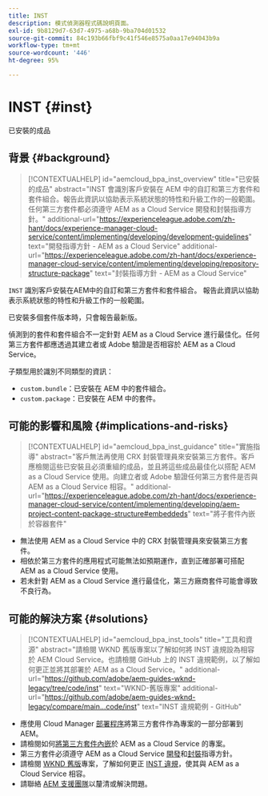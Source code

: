 ```yaml
---
title: INST
description: 模式偵測器程式碼說明頁面。
exl-id: 9b8129d7-63d7-4975-a68b-9ba704d01532
source-git-commit: 84c193b66fbf9c41f546e8575a0aa17e94043b9a
workflow-type: tm+mt
source-wordcount: '446'
ht-degree: 95%

---
```


# INST {#inst}

已安裝的成品

## 背景 {#background}

>[!CONTEXTUALHELP]
>id="aemcloud_bpa_inst_overview"
>title="已安裝的成品"
>abstract="INST 會識別客戶安裝在 AEM 中的自訂和第三方套件和套件組合。報告此資訊以協助表示系統狀態的特性和升級工作的一般範圍。任何第三方套件都必須遵守 AEM as a Cloud Service 開發和封裝指導方針。"
>additional-url="https://experienceleague.adobe.com/zh-hant/docs/experience-manager-cloud-service/content/implementing/developing/development-guidelines" text="開發指導方針 - AEM as a Cloud Service"
>additional-url="https://experienceleague.adobe.com/zh-hant/docs/experience-manager-cloud-service/content/implementing/developing/repository-structure-package" text="封裝指導方針 - AEM as a Cloud Service"

`INST`  識別客戶安裝在AEM中的自訂和第三方套件和套件組合。 報告此資訊以協助表示系統狀態的特性和升級工作的一般範圍。

已安裝多個套件版本時，只會報告最新版。

偵測到的套件和套件組合不一定針對 AEM as a Cloud Service 進行最佳化。任何第三方套件都應透過其建立者或 Adobe 驗證是否相容於 AEM as a Cloud Service。

子類型用於識別不同類型的資訊：

* `custom.bundle`：已安裝在 AEM 中的套件組合。
* `custom.package`：已安裝在 AEM 中的套件。

## 可能的影響和風險 {#implications-and-risks}

>[!CONTEXTUALHELP]
>id="aemcloud_bpa_inst_guidance"
>title="實施指導"
>abstract="客戶無法再使用 CRX 封裝管理員來安裝第三方套件。客戶應檢閱這些已安裝且必須重組的成品，並且將這些成品最佳化以搭配 AEM as a Cloud Service 使用。向建立者或 Adobe 驗證任何第三方套件是否與 AEM as a Cloud Service 相容。"
>additional-url="https://experienceleague.adobe.com/zh-hant/docs/experience-manager-cloud-service/content/implementing/developing/aem-project-content-package-structure#embeddeds" text="將子套件內嵌於容器套件"


* 無法使用 AEM as a Cloud Service 中的 CRX 封裝管理員來安裝第三方套件。
* 相依於第三方套件的應用程式可能無法如預期運作，直到正確部署可搭配 AEM as a Cloud Service 使用。
* 若未針對 AEM as a Cloud Service 進行最佳化，第三方廠商套件可能會導致不良行為。

## 可能的解決方案 {#solutions}

>[!CONTEXTUALHELP]
>id="aemcloud_bpa_inst_tools"
>title="工具和資源"
>abstract="請檢閱 WKND 舊版專案以了解如何將 INST 違規設為相容於 AEM Cloud Service。也請檢閱 GitHub 上的 INST 違規範例，以了解如何更正並將其部署於 AEM as a Cloud Service。"
>additional-url="https://github.com/adobe/aem-guides-wknd-legacy/tree/code/inst" text="WKND-舊版專案"
>additional-url="https://github.com/adobe/aem-guides-wknd-legacy/compare/main...code/inst" text="INST 違規範例 - GitHub"

* 應使用 Cloud Manager [部署程序](https://experienceleague.adobe.com/en/docs/experience-manager-cloud-service/content/implementing/using-cloud-manager/deploy-code#deployment-process)將第三方套件作為專案的一部分部署到 AEM。
* 請檢閱如何[將第三方套件內嵌](https://experienceleague.adobe.com/en/docs/experience-manager-cloud-service/content/implementing/developing/aem-project-content-package-structure#embedding-3rd-party-packages)於 AEM as a Cloud Service 的專案。
* 第三方套件必須遵守 AEM as a Cloud Service [開發](https://experienceleague.adobe.com/zh-hant/docs/experience-manager-cloud-service/content/implementing/developing/development-guidelines)和[封裝](https://experienceleague.adobe.com/zh-hant/docs/experience-manager-cloud-service/content/implementing/developing/repository-structure-package)指導方針。
* 請檢閱 [WKND 舊版](https://github.com/adobe/aem-guides-wknd-legacy/tree/code/inst)專案，了解如何更正 [INST 違規](https://github.com/adobe/aem-guides-wknd-legacy/compare/main...code/inst)，使其與 AEM as a Cloud Service 相容。
* 請聯絡 [AEM 支援團隊](https://helpx.adobe.com/tw/enterprise/using/support-for-experience-cloud.html)以釐清或解決問題。
